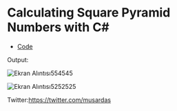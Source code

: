 # Calculating Square Pyramid Numbers with C#

- [ Code ](https://github.com/musarda/Calculating-Square-Pyramidal-Numbers/blob/main/code.cs)

Output:

![Ekran Alıntısı554545](https://user-images.githubusercontent.com/107439786/188219885-baf32959-5470-4a9b-9d7b-238cf7090c1a.PNG)

![Ekran Alıntısı5252525](https://user-images.githubusercontent.com/107439786/188219901-35c47cff-70a8-4319-8d6a-540d09a87b86.PNG)

Twitter:https://twitter.com/musardas
